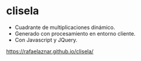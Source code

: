 # clisela
 * Cuadrante de multiplicaciones dinámico.
 * Generado con procesamiento en entorno cliente.
 * Con Javascript y JQuery.

https://rafaelaznar.github.io/clisela/

